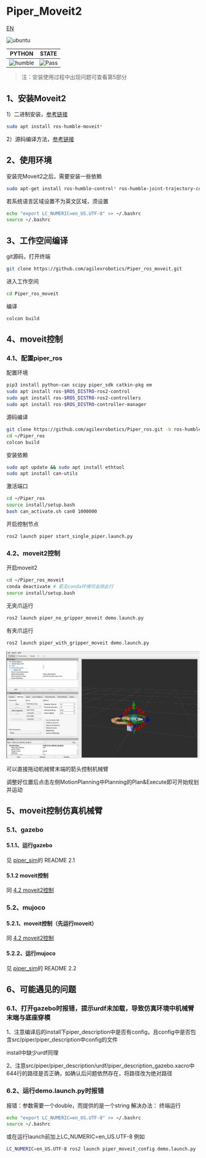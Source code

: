 # Piper_Moveit2

[EN](README(EN).md)

![ubuntu](https://img.shields.io/badge/Ubuntu-22.04-orange.svg)

|PYTHON |STATE|
|---|---|
|![humble](https://img.shields.io/badge/ros-humble-blue.svg)|![Pass](https://img.shields.io/badge/Pass-blue.svg)|

> 注：安装使用过程中出现问题可查看第5部分

## 1、安装Moveit2

1）二进制安装，[参考链接](https://moveit.ai/install-moveit2/binary/)

```bash
sudo apt install ros-humble-moveit*
```

2）源码编译方法，[参考链接](https://moveit.ai/install-moveit2/source/)

## 2、使用环境

安装完Moveit2之后，需要安装一些依赖

```bash
sudo apt-get install ros-humble-control* ros-humble-joint-trajectory-controller ros-humble-joint-state-* ros-humble-gripper-controllers ros-humble-trajectory-msgs
```

若系统语言区域设置不为英文区域，须设置

```bash
echo "export LC_NUMERIC=en_US.UTF-8" >> ~/.bashrc
source ~/.bashrc
```

## 3、工作空间编译

git源码，打开终端

```bash
git clone https://github.com/agilexrobotics/Piper_ros_moveit.git
```

进入工作空间

```bash
cd Piper_ros_moveit
```

编译

```bash
colcon build
```

## 4、moveit控制

### 4.1、配置piper_ros

配置环境

```bash
pip3 install python-can scipy piper_sdk catkin-pkg em
sudo apt install ros-$ROS_DISTRO-ros2-control
sudo apt install ros-$ROS_DISTRO-ros2-controllers
sudo apt install ros-$ROS_DISTRO-controller-manager
```

源码编译

```bash
git clone https://github.com/agilexrobotics/Piper_ros.git -b ros-humble-no-aloha
cd ~/Piper_ros
colcon build 
```

安装依赖

```bash
sudo apt update && sudo apt install ethtool
sudo apt install can-utils
```

激活端口

```bash
cd ~/Piper_ros
source install/setup.bash
bash can_activate.sh can0 1000000
```

开启控制节点

```bash
ros2 launch piper start_single_piper.launch.py
```

### 4.2、moveit2控制

开启moveit2

```bash
cd ~/Piper_ros_moveit
conda deactivate # 若无conda环境可去除此行
source install/setup.bash
```

无夹爪运行

```bash
ros2 launch piper_no_gripper_moveit demo.launch.py
```

有夹爪运行

```bash
ros2 launch piper_with_gripper_moveit demo.launch.py
```

![piper_moveit](src/image/piper_moveit.png)

可以直接拖动机械臂末端的箭头控制机械臂

调整好位置后点击左侧MotionPlanning中Planning的Plan&Execute即可开始规划并运动

## 5、moveit控制仿真机械臂

### 5.1、gazebo

#### 5.1.1、运行gazebo

见 [piper_sim](<https://github.com/agilexrobotics/piper_sim/tree/humble>)的 README 2.1

#### 5.1.2 moveit控制

同 [4.2 moveit2控制](#42moveit2控制)

### 5.2、mujoco

#### 5.2.1、moveit控制（先运行moveit）

同 [4.2 moveit2控制](#42moveit2控制)

#### 5.2.2、运行mujoco

见 [piper_sim](<https://github.com/agilexrobotics/piper_sim/tree/humble>)的 README 2.2

## 6、可能遇见的问题

### 6.1、打开gazebo时报错，提示urdf未加载，导致仿真环境中机械臂末端与底座穿模

1、注意编译后的install下piper_description中是否有config，且config中是否包含src/piper/piper_description中config的文件

install中缺少urdf同理

2、注意src/piper/piper_description/urdf/piper_description_gazebo.xacro中644行的路径是否正确，如确认后问题依然存在，将路径改为绝对路径

### 6.2、运行demo.launch.py时报错

报错：参数需要一个double，而提供的是一个string
解决办法：
终端运行

```bash
echo "export LC_NUMERIC=en_US.UTF-8" >> ~/.bashrc
source ~/.bashrc
```

或在运行launch前加上LC_NUMERIC=en_US.UTF-8
例如

```bash
LC_NUMERIC=en_US.UTF-8 ros2 launch piper_moveit_config demo.launch.py
```
